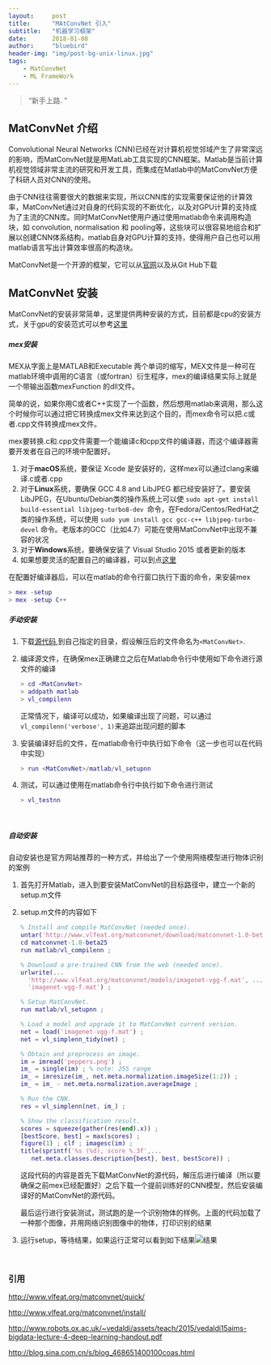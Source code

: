 ```yaml
---
layout:     post
title:      "MAtConvNet 引入"
subtitle:   "机器学习框架"
date:       2018-01-08
author:     "bluebird"
header-img: "img/post-bg-unix-linux.jpg"
tags:
    - MatConvNet
    - ML FrameWork
---
```


> “新手上路. ”

## MatConvNet 介绍

Convolutional Neural Networks (CNN)已经在对计算机视觉邻域产生了非常深远的影响，而MatConvNet就是用MatLab工具实现的CNN框架。Matlab是当前计算机视觉领域非常主流的研究和开发工具，而集成在Matlab中的MatConvNet方便了科研人员对CNN的使用。

由于CNN往往需要很大的数据来实现，所以CNN库的实现需要保证他的计算效率，MatConvNet通过对自身的代码实现的不断优化，以及对GPU计算的支持成为了主流的CNN库。同时MatConvNet使用户通过使用matlab命令来调用构造块，如	convolution, normalisation 和 pooling等，这些块可以很容易地组合和扩展以创建CNN体系结构，matlab自身对GPU计算的支持，使得用户自己也可以用matlab语言写出计算效率很高的构造块。

MatConvNet是一个开源的框架，它可以从[官网](http://www.vlfeat.org/matconvnet)以及从Git Hub下载



## MatConvNet 安装

MatConvNet的安装非常简单，这里提供两种安装的方式，目前都是cpu的安装方式，关于gpu的安装范式可以参考[这里](http://www.vlfeat.org/matconvnet/install/)

##### mex安装

MEX从字面上是MATLAB和Executable 两个单词的缩写，MEX文件是一种可在matlab环境中调用的C语言（或fortran）衍生程序，mex的编译结果实际上就是一个带输出函数mexFunction 的dll文件。

简单的说，如果你用C或者C++实现了一个函数，然后想用matlab来调用，那么这个时候你可以通过把它转换成mex文件来达到这个目的，而mex命令可以把.c或者.cpp文件转换成mex文件。

mex要转换.c和.cpp文件需要一个能编译c和cpp文件的编译器，而这个编译器需要开发者在自己的环境中配置好。

1. 对于**macOS**系统，要保证 Xcode 是安装好的，这样mex可以通过clang来编译.c或者.cpp
2. 对于**Linux**系统，要确保 GCC 4.8 and LibJPEG 都已经安装好了。要安装LibJPEG，在Ubuntu/Debian类的操作系统上可以使 ```sudo apt-get install build-essential libjpeg-turbo8-dev ```命令，在Fedora/Centos/RedHat之类的操作系统，可以使用 ```sudo yum install gcc gcc-c++ libjpeg-turbo-devel``` 命令。老版本的GCC（比如4.7）可能在使用MatConvNet中出现不兼容的状况
3. 对于**Windows**系统，要确保安装了 Visual Studio 2015 或者更新的版本
4. 如果想要灵活的配置自己的编译器，可以到点[这里](http://cn.mathworks.com/help/matlab/matlab_external/changing-default-compiler.html)

在配置好编译器后，可以在matlab的命令行窗口执行下面的命令，来安装mex

```matlab
> mex -setup 
> mex -setup C++
```



##### 手动安装

1. 下载[源代码](http://www.vlfeat.org/matconvnet/download/matconvnet-1.0-beta25.tar.gz),到自己指定的目录，假设解压后的文件命名为`<MatConvNet>`.

2. 编译源文件，在确保mex正确建立之后在Matlab命令行中使用如下命令进行源文件的编译

   ```matlab
   > cd <MatConvNet>
   > addpath matlab
   > vl_compilenn
   ```

   正常情况下，编译可以成功，如果编译出现了问题，可以通过``` vl_compilenn('verbose', 1)```来追踪出现问题的脚本

3. 安装编译好后的文件，在matlab命令行中执行如下命令（这一步也可以在代码中实现）

   ```matlab
   > run <MatConvNet>/matlab/vl_setupnn
   ```

4. 测试，可以通过使用在matlab命令行中执行如下命令进行测试

   ```matlab
   > vl_testnn
   ```

   ​

##### 自动安装

自动安装也是官方网站推荐的一种方式，并给出了一个使用网络模型进行物体识别的案例

1. 首先打开Matlab，进入到要安装MatConvNet的目标路径中，建立一个新的setup.m文件

2. setup.m文件的内容如下

   ```matlab
   % Install and compile MatConvNet (needed once).
   untar('http://www.vlfeat.org/matconvnet/download/matconvnet-1.0-beta25.tar.gz') ;
   cd matconvnet-1.0-beta25
   run matlab/vl_compilenn ;

   % Download a pre-trained CNN from the web (needed once).
   urlwrite(...
     'http://www.vlfeat.org/matconvnet/models/imagenet-vgg-f.mat', ...
     'imagenet-vgg-f.mat') ;

   % Setup MatConvNet.
   run matlab/vl_setupnn ;

   % Load a model and upgrade it to MatConvNet current version.
   net = load('imagenet-vgg-f.mat') ;
   net = vl_simplenn_tidy(net) ;

   % Obtain and preprocess an image.
   im = imread('peppers.png') ;
   im_ = single(im) ; % note: 255 range
   im_ = imresize(im_, net.meta.normalization.imageSize(1:2)) ;
   im_ = im_ - net.meta.normalization.averageImage ;

   % Run the CNN.
   res = vl_simplenn(net, im_) ;

   % Show the classification result.
   scores = squeeze(gather(res(end).x)) ;
   [bestScore, best] = max(scores) ;
   figure(1) ; clf ; imagesc(im) ;
   title(sprintf('%s (%d), score %.3f',...
      net.meta.classes.description{best}, best, bestScore)) ;
   ```

   这段代码的内容是首先下载MatConvNet的源代码，解压后进行编译（所以要确保之前mex已经配置好）之后下载一个提前训练好的CNN模型，然后安装编译好的MatConvNet的源代码。

   最后运行进行安装测试，测试跑的是一个识别物体的样例。上面的代码加载了一种那个图像，并用网络识别图像中的物体，打印识别的结果

3. 运行setup，等待结果，如果运行正常可以看到如下结果![结果](https://github.com/wshwbluebird/wshwbluebird.github.io/blob/master/matconvnet_img/setup%20result.png)

   ​		

### 引用

http://www.vlfeat.org/matconvnet/quick/

http://www.vlfeat.org/matconvnet/install/

http://www.robots.ox.ac.uk/~vedaldi/assets/teach/2015/vedaldi15aims-bigdata-lecture-4-deep-learning-handout.pdf

http://blog.sina.com.cn/s/blog_468651400100coas.html



​	